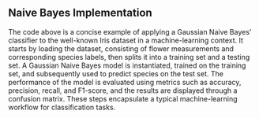 ## Naive Bayes Implementation
The code above is a concise example of applying a Gaussian Naive Bayes’ classifier to the well-known Iris dataset in a machine-learning context. It starts by loading the dataset, consisting of flower measurements and corresponding species labels, then splits it into a training set and a testing set. A Gaussian Naive Bayes model is instantiated, trained on the training set, and subsequently used to predict species on the test set. The performance of the model is evaluated using metrics such as accuracy, precision, recall, and F1-score, and the results are displayed through a confusion matrix. These steps encapsulate a typical machine-learning workflow for classification tasks.

